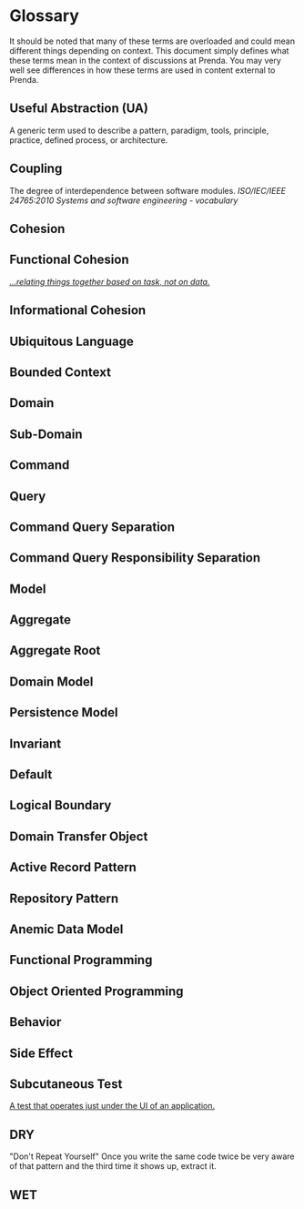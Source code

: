 # Glossary

It should be noted that many of these terms are overloaded and could mean different things depending on context. This document simply defines what these terms mean in the context of discussions at Prenda. You may very well see differences in how these terms are used in content external to Prenda.

## Useful Abstraction (UA)
A generic term used to describe a pattern, paradigm, tools, principle, practice, defined process, or architecture.

## Coupling
The degree of interdependence between software modules. *ISO/IEC/IEEE 24765:2010 Systems and software engineering - vocabulary*

## Cohesion

## Functional Cohesion
*[...relating things together based on task, not on data.](https://youtu.be/YDNR_gfBk0Q?t=136)*

## Informational Cohesion

## Ubiquitous Language

## Bounded Context

## Domain

## Sub-Domain

## Command

## Query

## Command Query Separation

## Command Query Responsibility Separation

## Model

## Aggregate

## Aggregate Root

## Domain Model

## Persistence Model

## Invariant

## Default

## Logical Boundary

## Domain Transfer Object

## Active Record Pattern

## Repository Pattern

## Anemic Data Model

## Functional Programming

## Object Oriented Programming

## Behavior

## Side Effect

## Subcutaneous Test
[A test that operates just under the UI of an application.](https://martinfowler.com/bliki/SubcutaneousTest.html)

## DRY
"Don't Repeat Yourself" Once you write the same code twice be very aware of that pattern and the third time it shows up, extract it.
## WET